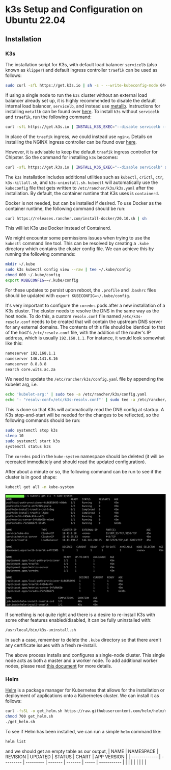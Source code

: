 # k3s Setup and Configuration on Ubuntu 22.04
## Installation
### K3s 
The installation script for K3s, with default load balancer `servicelb` (also known as `klipper`) and default ingress controller `traefik` can be used as follows:
```bash
sudo curl -sfL https://get.k3s.io | sh -s - --write-kubeconfig-mode 644
```
If using a single node to run the `k3s` cluster without an external load balancer already set up, it is highly recommended to disable the default internal load balancer, `servicelb`, and instead use [metallb](https://metallb.universe.tf/). Instructions for installing `metallb` can be found over [here](./using_metallb_as_load_balancer.md). To install `k3s` without `servicelb` and `traefik`, run the following command:   
```bash
curl -sfL https://get.k3s.io | INSTALL_K3S_EXEC="--disable servicelb --disable traefik" sh -s - --write-kubeconfig-mode 644
```   
In place of the `traefik` ingress, we could instead use `nginx`. Details on installing the NGINX ingress controller can be found over [here](./installing_nginx_ingress_controller.md).   

However, it is advisable to keep the default `traefik` ingress controller for Chipster. So the command for installing `k3s` becomes:
```bash
curl -sfL https://get.k3s.io | INSTALL_K3S_EXEC="--disable servicelb" sh -s - --write-kubeconfig-mode 644
```

The `k3s` installation includes additional utilities such as `kubectl`, `crictl`, `ctr`, `k3s-killall.sh`, and `k3s-uninstall.sh`. `kubectl` will automatically use the `kubeconfig` file that gets written to `/etc/rancher/k3s/k3s.yaml` after the installation. By default, the container runtime that K3s uses is `containerd`.    

Docker is not needed, but can be installed if desired. To use Docker as the container runtime, the following command should be run:
```bash
curl https://releases.rancher.com/install-docker/20.10.sh | sh
```
This will let K3s use Docker instead of Containerd.     

We might encounter some permissions issues when trying to use the `kubectl` command line tool. This can be resolved by creating a `.kube` directory which contains the cluster config file. We can achieve this by running the following commands:
```bash
mkdir ~/.kube
sudo k3s kubectl config view --raw | tee ~/.kube/config
chmod 600 ~/.kube/config
export KUBECONFIG=~/.kube/config
```
For these updates to persist upon reboot, the `.profile` and `.bashrc` files should be updated with `export KUBECONFIG=~/.kube/config`.   

It's very important to configure the `coredns` pods after a new installation of a K3s cluster. The cluster needs to resolve the DNS in the same way as the host node. To do this, a custom `resolv.conf` file named `/etc/k3s-resolv.conf` needs to be created that will contain the upstream DNS server for any external domains. The contents of this file should be identical to that of the host's `/etc/resolv.conf` file, with the addition of the router's IP address, which is usually `192.168.1.1`. For instance, it would look somewhat like this:
```bash
nameserver 192.168.1.1
nameserver 146.141.8.16
nameserver 8.8.8.8
search core.wits.ac.za
```
We need to update the `/etc/rancher/k3s/config.yaml` file by appending the kubelet arg, i.e. 
```bash
echo 'kubelet-arg:' | sudo tee -a /etc/rancher/k3s/config.yaml
echo '- "resolv-conf=/etc/k3s-resolv.conf"' | sudo tee -a /etc/rancher/k3s/config.yaml
```
This is done so that K3s will automatically read the DNS config at startup. A K3s stop-and-start will be needed for the changes to be reflected, so the following commands should be run:
```bash
sudo systemctl stop k3s
sleep 10
sudo systemctl start k3s
systemctl status k3s
```
The `coredns` pod in the `kube-system` namespace should be deleted (it will be recreated immediately and should read the updated configuration).

After about a minute or so, the following command can be run to see if the cluster is in good shape:
```bash
kubectl get all -n kube-system
```
![Resources in kube-system Namespace](/public/assets/images/kube-system-resources.png "Resources in kube-system Namespace")   

If something is not quite right and there is a desire to re-install K3s with some other features enabled/disabled, it can be fully uninstalled with:
```bash
/usr/local/bin/k3s-uninstall.sh
```
In such a case, remember to delete the `.kube` directory so that there aren't any certificate issues with a fresh re-install.   

The above process installs and configures a single-node cluster. This single node acts as both a master and a worker node. To add additional worker nodes, please read [this document](./adding_and_removing_a_worker_node.md) for more details.   

### Helm
[Helm](https://helm.sh/) is a package manager for Kubernetes that allows for the installation or deployment of applications onto a Kubernetes cluster. We can install it as follows:
```bash
curl -fsSL -o get_helm.sh https://raw.githubusercontent.com/helm/helm/main/scripts/get-helm-3
chmod 700 get_helm.sh
./get_helm.sh
```
To see if Helm has been installed, we can run a simple `helm` command like:
```bash
helm list
```
and we should get an empty table as our output,
| NAME          | NAMESPACE | REVISION  | UPDATED | STATUS  | CHART | APP VERSION |
| ------------- | --------- | --------- | ------- | ------- | ----- | ----------- |
|               |           |           |         |         |       |             |